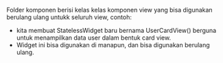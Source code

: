 Folder komponen berisi kelas kelas komponen view yang bisa digunakan berulang ulang untukk seluruh view, contoh:
- kita membuat StatelessWidget baru bernama UserCardView()
berguna untuk menampilkan data user dalam bentuk card view.
- Widget ini bisa digunakan di manapun, dan bisa digunakan berulang ulang.